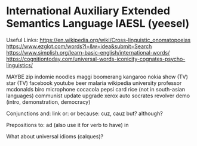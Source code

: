# International Auxiliary Extended Semantics Language IAESL (yeesel)


Useful Links:
https://en.wikipedia.org/wiki/Cross-linguistic_onomatopoeias
https://www.ezglot.com/words?l=&w=idea&submit=Search
https://www.simplish.org/learn-basic-english/international-words/
https://cognitiontoday.com/universal-words-iconicity-cognates-psycho-linguistics/




MAYBE
zip
indomie
noodles
maggi
boomerang
kangaroo
nokia
show (TV)
star (TV)
facebook
youtube
beer
malaria
wikipedia
university
professor
mcdonalds
biro
microphone
cocacola
pepsi
card
rice (not in south-asian languages)
communist
update
upgrade
xerox
auto
socrates
revolver
demo (intro, demonstration, democracy)

Conjunctions
and: link
or: or
because: cuz, cauz
but?
although?

Prepositions
to: ad (also use it for verb to have)
in

What about universal idioms (calques)?

